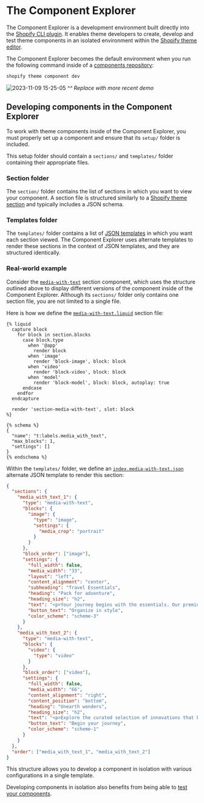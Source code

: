 # The Component Explorer

The Component Explorer is a development environment built directly into the [Shopify CLI plugin](https://github.com/archetype-themes/plugin-theme-component). It enables theme developers to create, develop and test theme components in an isolated environment within the [Shopify theme editor](https://shopify.dev/docs/themes/tools/online-editor).

The Component Explorer becomes the default environment when you run the following command inside of a [components repository](https://github.com/archetype-themes/reference-components):

```bash
shopify theme component dev
```

![2023-11-09 15-25-05](https://github.com/archetype-themes/explorer/assets/4837696/e23acff7-7c28-45e4-923b-5478881013f2)
_^^ Replace with more recent demo_

## Developing components in the Component Explorer

To work with theme components inside of the Component Explorer, you must properly set up a component and ensure that its `setup/` folder is included.

This setup folder should contain a `sections/` and `templates/` folder containing their appropriate files.

### Section folder

The `section/` folder contains the list of sections in which you want to view your component. A section file is structured similarly to a [Shopify theme section](https://shopify.dev/docs/themes/architecture/sections) and typically includes a JSON schema.

### Templates folder

The `templates/` folder contains a list of [JSON templates](https://shopify.dev/docs/themes/architecture/templates/json-templates) in which you want each section viewed. The Component Explorer uses alternate templates to render these sections in the context of JSON templates, and they are structured identically.

### Real-world example

Consider the [`media-with-text`](https://github.com/archetype-themes/reference-components/tree/main/components/section-media-with-text/setup/sections) section component, which uses the structure outlined above to display different versions of the component inside of the Component Explorer. Although its `sections/` folder only contains one section file, you are not limited to a single file.

Here is how we define the [`media-with-text.liquid`](https://github.com/archetype-themes/reference-components/blob/main/components/section-media-with-text/setup/sections/media-with-text.liquid) section file:

```liquid
{% liquid
  capture block
    for block in section.blocks
      case block.type
        when '@app'
          render block
        when 'image'
          render 'block-image', block: block
        when 'video'
          render 'block-video', block: block
        when 'model'
          render 'block-model', block: block, autoplay: true
      endcase
    endfor
  endcapture

  render 'section-media-with-text', slot: block
%}

{% schema %}
{
  "name": "t:labels.media_with_text",
  "max_blocks": 1,
  "settings": []
}
{% endschema %}
```

Within the `templates/` folder, we define an [`index.media-with-text.json`](https://github.com/archetype-themes/reference-components/blob/main/components/section-media-with-text/setup/templates/index.section-media-with-text.json) alternate JSON template to render this section:

```json
{
  "sections": {
    "media_with_text_1": {
      "type": "media-with-text",
      "blocks": {
        "image": {
          "type": "image",
          "settings": {
            "media_crop": "portrait"
          }
        }
      },
      "block_order": ["image"],
      "settings": {
        "full_width": false,
        "media_width": "33",
        "layout": "left",
        "content_alignment": "center",
        "subheading": "Travel Essentials",
        "heading": "Pack for adventure",
        "heading_size": "h2",
        "text": "<p>Your journey begins with the essentials. Our premium travel gear combines style and functionality to accompany you to any destination.</p>",
        "button_text": "Organize in style",
        "color_scheme": "scheme-3"
      }
    },
    "media_with_text_2": {
      "type": "media-with-text",
      "blocks": {
        "video": {
          "type": "video"
        }
      },
      "block_order": ["video"],
      "settings": {
        "full_width": false,
        "media_width": "66",
        "content_alignment": "right",
        "content_position": "bottom",
        "heading": "Unearth wonders",
        "heading_size": "h2",
        "text": "<p>Explore the curated selection of innovations that bring the world closer to you. From the latest tech to timeless crafts, find your next extraordinary discovery.\"</p>",
        "button_text": "Begin your journey",
        "color_scheme": "scheme-1"
      }
    }
  },
  "order": ["media_with_text_1", "media_with_text_2"]
}
```

This structure allows you to develop a component in isolation with various configurations in a single template.

Developing components in isolation also benefits from being able to [test your components](#).
